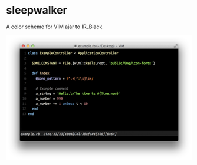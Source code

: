 # sleepwalker

A color scheme for VIM ajar to IR_Black

![Screenshot with Ruby code](sleepwalker_screenshot.png)